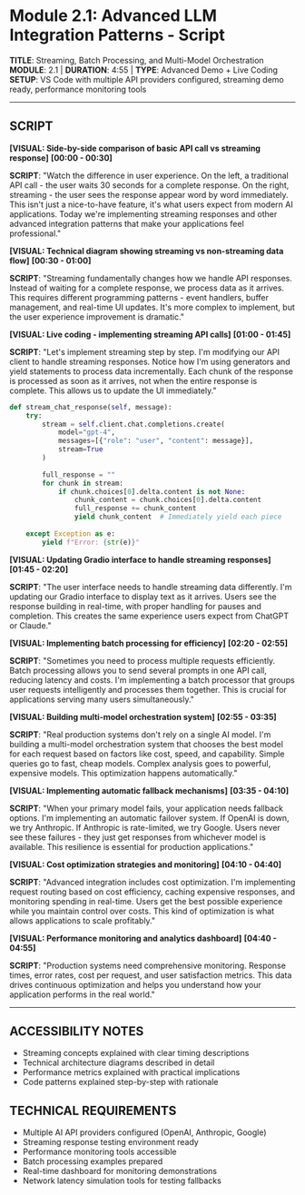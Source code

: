# Module 2.1: Advanced LLM Integration Patterns - Script

**TITLE**: Streaming, Batch Processing, and Multi-Model Orchestration
**MODULE**: 2.1 | **DURATION**: 4:55 | **TYPE**: Advanced Demo + Live Coding
**SETUP**: VS Code with multiple API providers configured, streaming demo ready, performance monitoring tools

---

## SCRIPT

**[VISUAL: Side-by-side comparison of basic API call vs streaming response]**
**[00:00 - 00:30]**

**SCRIPT**: "Watch the difference in user experience. On the left, a traditional API call - the user waits 30 seconds for a complete response. On the right, streaming - the user sees the response appear word by word immediately. This isn't just a nice-to-have feature, it's what users expect from modern AI applications. Today we're implementing streaming responses and other advanced integration patterns that make your applications feel professional."

**[VISUAL: Technical diagram showing streaming vs non-streaming data flow]**
**[00:30 - 01:00]**

**SCRIPT**: "Streaming fundamentally changes how we handle API responses. Instead of waiting for a complete response, we process data as it arrives. This requires different programming patterns - event handlers, buffer management, and real-time UI updates. It's more complex to implement, but the user experience improvement is dramatic."

**[VISUAL: Live coding - implementing streaming API calls]**
**[01:00 - 01:45]**

**SCRIPT**: "Let's implement streaming step by step. I'm modifying our API client to handle streaming responses. Notice how I'm using generators and yield statements to process data incrementally. Each chunk of the response is processed as soon as it arrives, not when the entire response is complete. This allows us to update the UI immediately."

```python
def stream_chat_response(self, message):
    try:
        stream = self.client.chat.completions.create(
            model="gpt-4",
            messages=[{"role": "user", "content": message}],
            stream=True
        )
        
        full_response = ""
        for chunk in stream:
            if chunk.choices[0].delta.content is not None:
                chunk_content = chunk.choices[0].delta.content
                full_response += chunk_content
                yield chunk_content  # Immediately yield each piece
                
    except Exception as e:
        yield f"Error: {str(e)}"
```

**[VISUAL: Updating Gradio interface to handle streaming responses]**
**[01:45 - 02:20]**

**SCRIPT**: "The user interface needs to handle streaming data differently. I'm updating our Gradio interface to display text as it arrives. Users see the response building in real-time, with proper handling for pauses and completion. This creates the same experience users expect from ChatGPT or Claude."

**[VISUAL: Implementing batch processing for efficiency]**
**[02:20 - 02:55]**

**SCRIPT**: "Sometimes you need to process multiple requests efficiently. Batch processing allows you to send several prompts in one API call, reducing latency and costs. I'm implementing a batch processor that groups user requests intelligently and processes them together. This is crucial for applications serving many users simultaneously."

**[VISUAL: Building multi-model orchestration system]**
**[02:55 - 03:35]**

**SCRIPT**: "Real production systems don't rely on a single AI model. I'm building a multi-model orchestration system that chooses the best model for each request based on factors like cost, speed, and capability. Simple queries go to fast, cheap models. Complex analysis goes to powerful, expensive models. This optimization happens automatically."

**[VISUAL: Implementing automatic fallback mechanisms]**
**[03:35 - 04:10]**

**SCRIPT**: "When your primary model fails, your application needs fallback options. I'm implementing an automatic failover system. If OpenAI is down, we try Anthropic. If Anthropic is rate-limited, we try Google. Users never see these failures - they just get responses from whichever model is available. This resilience is essential for production applications."

**[VISUAL: Cost optimization strategies and monitoring]**
**[04:10 - 04:40]**

**SCRIPT**: "Advanced integration includes cost optimization. I'm implementing request routing based on cost efficiency, caching expensive responses, and monitoring spending in real-time. Users get the best possible experience while you maintain control over costs. This kind of optimization is what allows applications to scale profitably."

**[VISUAL: Performance monitoring and analytics dashboard]**
**[04:40 - 04:55]**

**SCRIPT**: "Production systems need comprehensive monitoring. Response times, error rates, cost per request, and user satisfaction metrics. This data drives continuous optimization and helps you understand how your application performs in the real world."

---

## ACCESSIBILITY NOTES
- Streaming concepts explained with clear timing descriptions
- Technical architecture diagrams described in detail
- Performance metrics explained with practical implications
- Code patterns explained step-by-step with rationale

## TECHNICAL REQUIREMENTS
- Multiple AI API providers configured (OpenAI, Anthropic, Google)
- Streaming response testing environment ready
- Performance monitoring tools accessible
- Batch processing examples prepared
- Real-time dashboard for monitoring demonstrations
- Network latency simulation tools for testing fallbacks